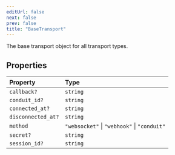 ```yaml
---
editUrl: false
next: false
prev: false
title: "BaseTransport"
---
```


The base transport object for all transport types.

## Properties

| Property | Type |
| :------ | :------ |
| `callback?` | `string` |
| `conduit_id?` | `string` |
| `connected_at?` | `string` |
| `disconnected_at?` | `string` |
| `method` | `"websocket"` \| `"webhook"` \| `"conduit"` |
| `secret?` | `string` |
| `session_id?` | `string` |
